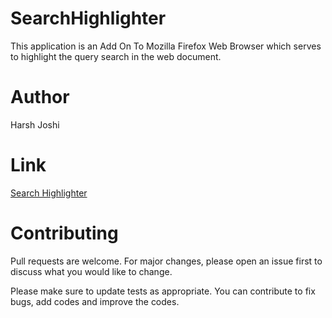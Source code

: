 # SearchHighlighter
This application is an Add On To Mozilla Firefox Web Browser which serves to highlight the query search in the web document.

# Author
Harsh Joshi

# Link
[Search Highlighter](https://addons.mozilla.org/en-US/firefox/addon/search-highlighter-2/ "Search Highlighter – Get this Extension for 🦊 Firefox (en-US)")

# Contributing
Pull requests are welcome. For major changes, please open an issue first to discuss what you would like to change.

Please make sure to update tests as appropriate. You can contribute to fix bugs, add codes and improve the codes.
